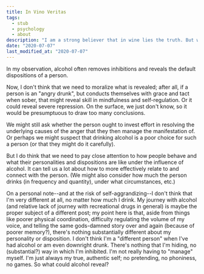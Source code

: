 ```yaml
---
title: In Vino Veritas
tags:
  - stub
  - psychology
  - about
description: "I am a strong believer that in wine lies the truth. But why does alcohol have seemingly different effects on different people in this regard?"
date: "2020-07-07"
last_modified_at: "2020-07-07"
---
```


In my observation, alcohol often removes inhibitions and reveals the default dispositions of a person.

Now, I don't think that we need to moralize what is revealed; after all, if a person is an "angry drunk", but conducts themselves with grace and tact when sober, that might reveal skill in mindfulness and self-regulation. Or it could reveal severe repression. On the surface, we just don't know, so it would be presumptuous to draw too many conclusions.

We might still ask whether the person ought to invest effort in resolving the underlying causes of the anger that they then manage the manifestation of. Or perhaps we might suspect that drinking alcohol is a poor choice for such a person (or that they might do it carefully).

But I do think that we need to pay close attention to how people behave and what their personalities and dispositions are like under the influence of alcohol. It can tell us a lot about how to more effectively relate to and connect with the person. (We might also consider how much the person drinks (in frequency and quantity), under what circumstances, etc.)

On a personal note--and at the risk of self-aggrandizing--I don't think that I'm very different at all, no matter how much I drink. My journey with alcohol (and relative lack of journey with recreational drugs in general) is maybe the proper subject of a different post; my point here is that, aside from things like poorer physical coordination, difficulty regulating the volume of my voice, and telling the same gods-damned story over and again (because of poorer memory?), there's nothing substantially different about my personality or disposition. I don't think I'm a "different person" when I've had alcohol or am even downright drunk. There's nothing that I'm hiding, no (substantial?) way in which I'm inhibited. I'm not really having to "manage" myself. I'm just always my true, authentic self; no pretending, no phoniness, no games. So what could alcohol reveal?
